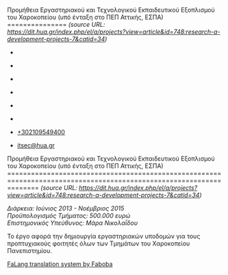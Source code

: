 Προμήθεια Εργαστηριακού και Τεχνολογικού Εκπαιδευτικού Εξοπλισμού του Χαροκοπείου (υπό ένταξη στο ΠΕΠ Αττικής, ΕΣΠΑ)
===============    *(source URL: https://dit.hua.gr/index.php/el/a/projects?view=article&id=748:research-a-development-projects-7&catid=34)*

*   [](https://www.facebook.com/ditharokopio)
*   [](https://www.youtube.com/channel/UCEHkYirpXF1nSLxDCrfDZ4A)
*   [](https://www.linkedin.com/company/77699385)
*   [](https://www.instagram.com/dithua)

*   [](https://dit.hua.gr/index.php/el/a/projects)
*   [](https://dit.hua.gr/index.php/en/research/projects)

*   [+302109549400](tel:+302109549400)
*   [itsec@hua.gr](mailto:itsec@hua.gr)

Προμήθεια Εργαστηριακού και Τεχνολογικού Εκπαιδευτικού Εξοπλισμού του Χαροκοπείου (υπό ένταξη στο ΠΕΠ Αττικής, ΕΣΠΑ)
====================================================================================================================  *(source URL: https://dit.hua.gr/index.php/el/a/projects?view=article&id=748:research-a-development-projects-7&catid=34)*

_Διάρκεια: Iούνιος 2013 - Νοέμβριος 2015_  
_Προϋπολογισμός Τμήματος: 500.000 ευρώ_  
_Eπιστημονικός Υπεύθυνος: Μάρα Νικολαΐδου_

Το έργο αφορά την δημιουργία εργαστηριακών υποδομών για τους προπτυχιακούς φοιτητές όλων των Τμημάτων του Χαροκοπείου Πανεπιστημίου.

[FaLang translation system by Faboba](http://www.faboba.com/ "Faboba : Création de composantJoomla")

[](https://dit.hua.gr/index.php/el/a/projects?view=article&id=748:research-a-development-projects-7&catid=34#)
